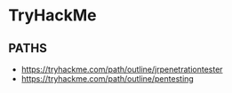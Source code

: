 # TryHackMe

## PATHS

- https://tryhackme.com/path/outline/jrpenetrationtester 
- https://tryhackme.com/path/outline/pentesting 

